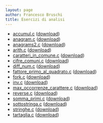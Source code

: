 ```yaml
---
layout: page
author: Francesco Bruschi
title: Esercizi di analisi
---
```


- [accumul.c](accumul.c.html) ([download](accumul.c))
- [anagram.c](anagram.c.html) ([download](anagram.c))
- [anagrams2.c](anagrams2.c.html) ([download](anagrams2.c))
- [arith.c](arith.c.html) ([download](arith.c))
- [caratteri_in_comune.c](caratteri_in_comune.c.html) ([download](caratteri_in_comune.c))
- [cifre_comuni.c](cifre_comuni.c.html) ([download](cifre_comuni.c))
- [diff_num.c](diff_num.c.html) ([download](diff_num.c))
- [fattore_primo_al_quadrato.c](fattore_primo_al_quadrato.c.html) ([download](fattore_primo_al_quadrato.c))
- [fork.c](fork.c.html) ([download](fork.c))
- [inv.c](inv.c.html) ([download](inv.c))
- [max_occorrenze_carattere.c](max_occorrenze_carattere.c.html) ([download](max_occorrenze_carattere.c))
- [reverse.c](reverse.c.html) ([download](reverse.c))
- [somma_primi.c](somma_primi.c.html) ([download](somma_primi.c))
- [sottostringa.c](sottostringa.c.html) ([download](sottostringa.c))
- [stringhe.c](stringhe.c.html) ([download](stringhe.c))
- [tartaglia.c](tartaglia.c.html) ([download](tartaglia.c))
